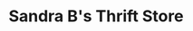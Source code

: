 ---
title: "Sandra B's Thrift Store"
url: /halls-crossroads/sandra-bs-thrift-store/
shop: Gebrauchtwaren
---